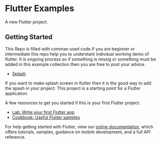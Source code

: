 # Flutter Examples

A new Flutter project.

## Getting Started

This Repo is filled with comman used code.If you are beginner or intermediate this repo help you to understant indivdual working demo of flutter. It is ongoing process so if something is missig or something must be added in this example collection then you are free to post your advice. 

 
- [Splash](https://github.com/pankajjangid/flutter_examples/blob/master/lib/splash.dart)

If you want to make splash screen in flutter then it is the good way to add the spash in your project.
This project is a starting point for a Flutter application.

A few resources to get you started if this is your first Flutter project:

- [Lab: Write your first Flutter app](https://flutter.dev/docs/get-started/codelab)
- [Cookbook: Useful Flutter samples](https://flutter.dev/docs/cookbook)

For help getting started with Flutter, view our
[online documentation](https://flutter.dev/docs), which offers tutorials,
samples, guidance on mobile development, and a full API reference.
